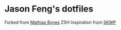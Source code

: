# Jason Feng's dotfiles

Forked from [Mathias Bynes](https://github.com/mathiasbynens/dotfiles)
ZSH Inspiration from [SKWP](https://github.com/skwp/dotfiles)
